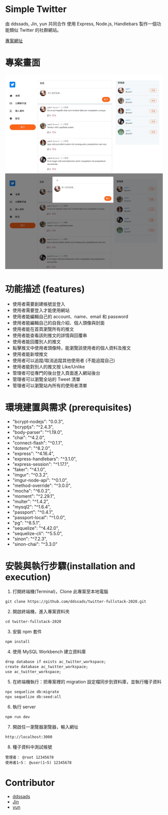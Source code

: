 # Simple Twitter

由 ddssads, Jin, yun 共同合作
使用 Express, Node.js, Handlebars
製作一個功能類似 Twitter 的社群網站。

[專案網址](https://simple-twitter-2021.herokuapp.com)

# 專案畫面

![home-page](home-page.jpg)
![home-page](home-page2.jpg)

# 功能描述 (features)

- 使用者需要創建帳號並登入
- 使用者需要登入才能使用網站
- 使用者能編輯自己的 account、name、email 和 password
- 使用者能編輯自己的自我介紹、個人頭像與封面
- 使用者能在首頁瀏覽所有的推文
- 使用者能查看該則推文的詳情與回覆串
- 使用者能回覆別人的推文
- 點擊推文中使用者頭像時，能瀏覽該使用者的個人資料及推文
- 使用者能新增推文
- 使用者可以追蹤/取消追蹤其他使用者 (不能追蹤自己)
- 使用者能對別人的推文按 Like/Unlike
- 管理者可從專門的後台登入頁面進入網站後台
- 管理者可以瀏覽全站的 Tweet 清單
- 管理者可以瀏覽站內所有的使用者清單

# 環境建置與需求 (prerequisites)

- "bcrypt-nodejs": "0.0.3",
- "bcryptjs": "^2.4.3",
- "body-parser": "^1.19.0",
- "chai": "^4.2.0",
- "connect-flash": "^0.1.1",
- "dotenv": "^8.2.0",
- "express": "^4.16.4",
- "express-handlebars": "^3.1.0",
- "express-session": "^1.17.1",
- "faker": "^4.1.0",
- "imgur": "^0.3.2",
- "imgur-node-api": "^0.1.0",
- "method-override": "^3.0.0",
- "mocha": "^6.0.2",
- "moment": "^2.29.1",
- "multer": "^1.4.2",
- "mysql2": "^1.6.4",
- "passport": "^0.4.1",
- "passport-local": "^1.0.0",
- "pg": "^8.5.1",
- "sequelize": "^4.42.0",
- "sequelize-cli": "^5.5.0",
- "sinon": "^7.2.3",
- "sinon-chai": "^3.3.0"

# 安裝與執行步驟(installation and execution)

1. 打開終端機(Terminal)，Clone 此專案至本地電腦

```
git clone https://github.com/ddssads/twitter-fullstack-2020.git
```

2. 開啟終端機，進入專案資料夾

```
cd twitter-fullstack-2020
```

3. 安裝 npm 套件

```
npm install
```

4. 使用 MySQL Workbench 建立資料庫

```
drop database if exists ac_twitter_workspace;
create database ac_twitter_workspace;
use ac_twitter_workspace;
```

5. 在終端機執行：把專案裡的 migration 設定檔同步到資料庫，並執行種子資料

```
npx sequelize db:migrate
npx sequelize db:seed:all
```

6. 執行 server

```
npm run dev
```

7. 開啟任一瀏覽器瀏覽器，輸入網址

```
http://localhost:3000
```

8. 種子資料中測試帳號

```
管理者： @root 12345678
使用者1~5： @user(1~5) 12345678
```

# Contributor

- [ddssads](https://github.com/ddssads)
- [Jin](https://github.com/Jin0704)
- [yun](https://github.com/yun856839)
